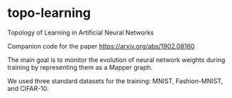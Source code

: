 # topo-learning
Topology of Learning in Artificial Neural Networks

Companion code for the paper https://arxiv.org/abs/1902.08160

The main goal is to monitor the evolution of neural network weights during training by representing them as a Mapper graph.

We used three standard datasets for the training: MNIST, Fashion-MNIST, and CIFAR-10. 
